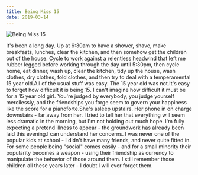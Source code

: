 ```yaml
---
title: Being Miss 15
date: 2019-03-14
---
```


![Being Miss 15](https://source.unsplash.com/2aFp6EWWs58/1600x900)

It's been a long day. Up at 6:30am to have a shower, shave, make breakfasts, lunches, clear the kitchen, and then somehow get the children out of the house. Cycle to work against a relentless headwind that left me rubber legged before working through the day until 5:30pm, then cycle home, eat dinner, wash up, clear the kitchen, tidy up the house, wash clothes, dry clothes, fold clothes, and then try to deal with a temperamental 15 year old.All of the usual stuff was easy. The 15 year old was not.It's easy to forget how difficult it is being 15. I can't imagine how difficult it must be for a 15 year old girl. You're judged by everybody, you judge yourself mercilessly, and the friendships you forge seem to govern your happiness like the score for a pianoforte.She's asleep upstairs. Her phone in on charge downstairs - far away from her. I tried to tell her that everything will seem less dramatic in the morning, but I'm not holding out much hope. I'm fully expecting a pretend illness to appear - the groundwork has already been laid this evening.I can understand her concerns. I was never one of the popular kids at school - I didn't have many friends, and never quite fitted in. For some people being "social" comes easily - and for a small minority their popularity becomes a weapon - using their friendship as currency to manipulate the behavior of those around them. I still remember those children all these years later - I doubt I will ever forget them.